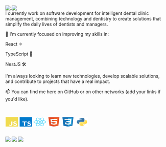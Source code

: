 <a href="https://github.com/drgabrielramos/github-readme-stats">
  <img height=200 align="center" src="https://github-readme-stats.vercel.app/api?username=drgabrielramos&theme=dark&card_width=320" />
</a>
<a href="https://github.com/drgabrielramos/convoychat">
  <img height=200 align="center" src="https://github-readme-stats.vercel.app/api/top-langs?username=drgabrielramos&layout=compact&langs_count=8&card_width=320&theme=dark" />
</a>

<br>
I currently work on software development for intelligent dental clinic management, combining technology and dentistry to create solutions that simplify the daily lives of dentists and managers.

🚀 I'm currently focused on improving my skills in:

React ⚛️

TypeScript 📘

NestJS 🛠️

I'm always looking to learn new technologies, develop scalable solutions, and contribute to projects that have a real impact.

📫 You can find me here on GitHub or on other networks (add your links if you'd like).

<br>
<div style="display: inline_block"><br>
  <img align="center" alt="Rafa-Js" height="30" width="40" src="https://raw.githubusercontent.com/devicons/devicon/master/icons/javascript/javascript-plain.svg">
  <img align="center" alt="Rafa-Ts" height="30" width="40" src="https://raw.githubusercontent.com/devicons/devicon/master/icons/typescript/typescript-plain.svg">
  <img align="center" alt="Rafa-React" height="30" width="40" src="https://raw.githubusercontent.com/devicons/devicon/master/icons/react/react-original.svg">
  <img align="center" alt="Rafa-HTML" height="30" width="40" src="https://raw.githubusercontent.com/devicons/devicon/master/icons/html5/html5-original.svg">
  <img align="center" alt="Rafa-CSS" height="30" width="40" src="https://raw.githubusercontent.com/devicons/devicon/master/icons/css3/css3-original.svg">
  <img align="center" alt="Rafa-Python" height="30" width="40" src="https://raw.githubusercontent.com/devicons/devicon/master/icons/python/python-original.svg">
</div>

<br>

<div> 
  
  <a href="https://discord.gg/308379434153410561" target="_blank"><img src="https://img.shields.io/badge/Discord-7289DA?style=for-the-badge&logo=discord&logoColor=white" target="_blank"></a> 
  <a href = "mailto:cirurgiaoramos@gmail.com"><img src="https://img.shields.io/badge/-Gmail-%23333?style=for-the-badge&logo=gmail&logoColor=white" target="_blank"></a>
  <a href="https://www.linkedin.com/in/gabriel-ramos-2037a8377/" target="_blank"><img src="https://img.shields.io/badge/-LinkedIn-%230077B5?style=for-the-badge&logo=linkedin&logoColor=white" target="_blank"></a> 
  
</div>

